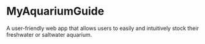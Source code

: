 # MyAquariumGuide

A user-friendly web app that allows users to easily and intuitively stock their freshwater or saltwater aquarium.
